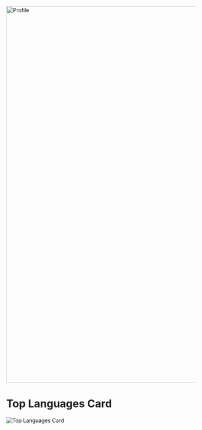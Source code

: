 
 <img width="1000px" src="https://user-images.githubusercontent.com/96972017/163843214-83338f9b-8fa2-44a5-b982-c9007e31d860.png" align="center" alt="Profile" />

 
 # Top Languages Card
![Top Languages Card](https://github-readme-stats.vercel.app/api/top-langs/?username=kingorianderson&layout=compact)



<!---
![poster](https://user-images.githubusercontent.com/96972017/163843214-83338f9b-8fa2-44a5-b982-c9007e31d860.png)
kingorianderson/kingorianderson is a ✨ special ✨ repository because its `README.md` (this file) appears on your GitHub profile.
You can click the Preview link to take a look at your changes.
--->
